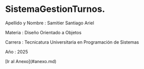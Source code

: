 # SistemaGestionTurnos.
<p> Apellido y Nombre : Samitier Santiago Ariel </p>
<p> Materia : Diseño Orientado a Objetos </p>
<p> Carrera : Tecnicatura Universitaria en Programación de Sistemas </p>
<p>Año : 2025 </p>
[Ir al Anexo](#anexo.md)
